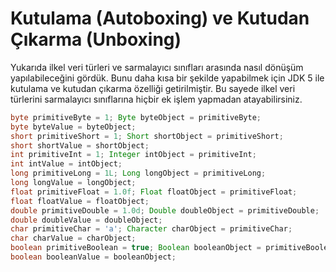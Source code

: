 # Kutulama (Autoboxing) ve Kutudan Çıkarma (Unboxing)

Yukarıda ilkel veri türleri ve sarmalayıcı sınıfları arasında nasıl dönüşüm yapılabileceğini gördük. Bunu daha kısa bir şekilde yapabilmek için JDK 5 ile kutulama ve kutudan çıkarma özelliği getirilmiştir. Bu sayede ilkel veri türlerini sarmalayıcı sınıflarına hiçbir ek işlem yapmadan atayabilirsiniz.

```java
byte primitiveByte = 1; Byte byteObject = primitiveByte;
byte byteValue = byteObject;
short primitiveShort = 1; Short shortObject = primitiveShort;
short shortValue = shortObject;
int primitiveInt = 1; Integer intObject = primitiveInt;
int intValue = intObject;
long primitiveLong = 1L; Long longObject = primitiveLong;
long longValue = longObject;
float primitiveFloat = 1.0f; Float floatObject = primitiveFloat;
float floatValue = floatObject;
double primitiveDouble = 1.0d; Double doubleObject = primitiveDouble;
double doubleValue = doubleObject;
char primitiveChar = 'a'; Character charObject = primitiveChar;
char charValue = charObject;
boolean primitiveBoolean = true; Boolean booleanObject = primitiveBoolean;
boolean booleanValue = booleanObject;
```